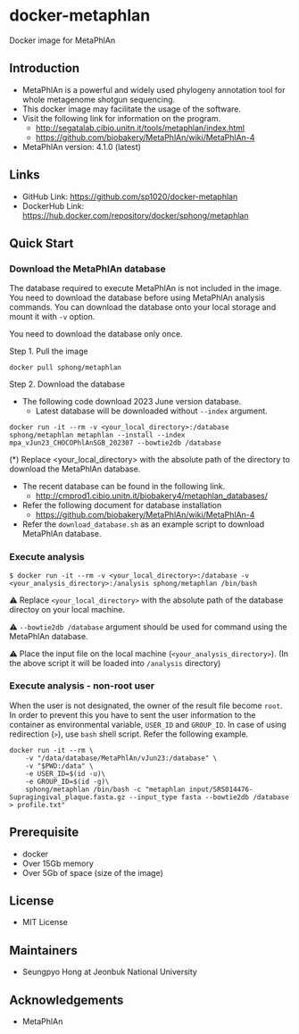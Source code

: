 # docker-metaphlan

Docker image for MetaPhlAn 

## Introduction 

- MetaPhlAn is a powerful and widely used phylogeny annotation tool for whole metagenome shotgun sequencing. 
- This docker image may facilitate the usage of the software.
- Visit the following link for information on the program.
  - http://segatalab.cibio.unitn.it/tools/metaphlan/index.html
  - https://github.com/biobakery/MetaPhlAn/wiki/MetaPhlAn-4
- MetaPhlAn version: 4.1.0 (latest)

## Links

* GitHub Link: https://github.com/sp1020/docker-metaphlan
* DockerHub Link: https://hub.docker.com/repository/docker/sphong/metaphlan

## Quick Start 

### Download the MetaPhlAn database 

The database required to execute MetaPhlAn is not included in the image. You need to download the database before using MetaPhlAn analysis commands. You can download the database onto your local storage and mount it with `-v` option. 

You need to download the database only once. 

Step 1. Pull the image 

```
docker pull sphong/metaphlan
```

Step 2. Download the database

- The following code download 2023 June version database. 
  - Latest database will be downloaded without `--index` argument.

```
docker run -it --rm -v <your_local_directory>:/database sphong/metaphlan metaphlan --install --index mpa_vJun23_CHOCOPhlAnSGB_202307 --bowtie2db /database
```
(*) Replace <your_local_directory> with the absolute path of the directory to download the MetaPhlAn database.


- The recent database can be found in the following link.
  - http://cmprod1.cibio.unitn.it/biobakery4/metaphlan_databases/
- Refer the following document for database installation 
  - https://github.com/biobakery/MetaPhlAn/wiki/MetaPhlAn-4
- Refer the `download_database.sh` as an example script to download MetaPhlAn database.

### Execute analysis 

```
$ docker run -it --rm -v <your_local_directory>:/database -v <your_analysis_directory>:/analysis sphong/metaphlan /bin/bash
```
⚠ Replace `<your_local_directory>` with the absolute path of the database directoy on your local machine.

⚠ `--bowtie2db /database` argument should be used for command using the MetaPhlAn database.

⚠ Place the input file on the local machine (`<your_analysis_directory>`). (In the above script it will be loaded into `/analysis` directory)

### Execute analysis - non-root user

When the user is not designated, the owner of the result file become `root`. In order to prevent this you have to sent the user information to the container as environmental variable, `USER_ID` and `GROUP_ID`. In case of using redirection (`>`), use `bash` shell script. Refer the following example.

```
docker run -it --rm \
    -v "/data/database/MetaPhlAn/vJun23:/database" \
    -v "$PWD:/data" \
    -e USER_ID=$(id -u)\
    -e GROUP_ID=$(id -g)\
    sphong/metaphlan /bin/bash -c "metaphlan input/SRS014476-Supragingival_plaque.fasta.gz --input_type fasta --bowtie2db /database > profile.txt"
```

## Prerequisite 

- docker 
- Over 15Gb memory 
- Over 5Gb of space (size of the image)

## License 

- MIT License 

## Maintainers 

- Seungpyo Hong at Jeonbuk National University 

## Acknowledgements 

- MetaPhlAn  

